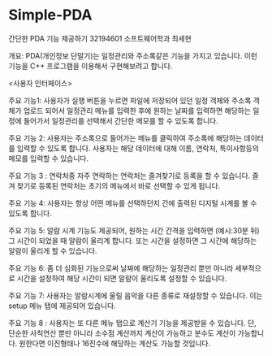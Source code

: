 # Simple-PDA

간단한 PDA 기능 제공하기
32194601 소프트웨어학과 최세현



개요: PDA(개인정보 단말기)는 일정관리와 주소록같은 기능을 가지고 있습니다. 이런 기능을 C++ 프로그램을 이용해서 구현해보려고 합니다.

<사용자 인터페이스>

주요 기능1: 사용자가 실행 버튼을 누르면  파일에 저장되어 있던 일정 객체와 주소록 객체가 업로드 되어서 일정관리 메뉴를 입력한 후에 원하는 날짜를 입력하면 해당하는 일정에 들어가서 일정관리를 선택해서 간단한 메모를 할 수 있도록 합니다.

주요 기능 2: 사용자는 주소록으로 들어가는 메뉴를 클릭하여 주소록에 해당하는 데이터를 입력할 수 있도록 합니다. 사용자는 해당 데이터에 대해 이름, 연락처, 특이사항등의 메모를 입력할 수 있습니다.

주요 기능 3 : 연락처중 자주 연락하는 연락처는 즐겨찾기로 등록을 할 수 있습니다. 즐겨 찾기로 등록된 연락처는 초기의 메뉴에서 바로 선택할 수 있게 됩니다.

주요 기능 4: 사용자는 항상 어떤 메뉴를 선택하던지 간에 출력된 디지털 시계를 볼 수 있도록 합니다.

주요 기능 5: 알람 시계 기능도 제공되어, 원하는 시간 간격을 입력하면 (예시:30분 뒤) 그 시간이 되었을 때 알람이 울리계 합니다. 또는 시간을 설정하면 그 시간에 해당하는 알람이 울리게 할 수 있습니다.

주요 기능 6: 좀 더 심화된 기능으로써 날짜에 해당하는 일정관리 뿐만 아니라 세부적으로 시간을 설정하여 해당 시간이 되면  알람이 울리도록 설정할 수 있습니다.

주요 기능 7: 사용자는 알람시계에 울릴 음악을 다른 종류로 재설정할 수 있습니다. 이는 setup 메뉴 탭에 제공되어 있습니다.

주요 기능 8 : 사용자는 또 다른 메뉴 탭으로 계산기 기능을 제공받을 수 있습니다. 단, 단순한 사칙연산 뿐만 아니라 소수점 계산까지 계산이 가능하고 분수도 계산이 가능합니다. 원한다면 이진형태나 16진수에 해당하는 계산도 가능할 것입니다.



